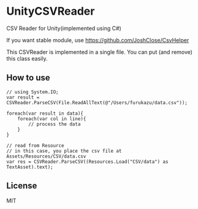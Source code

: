 # UnityCSVReader
CSV Reader for Unity(implemented using C#)

If you want stable module, use https://github.com/JoshClose/CsvHelper

This CSVReader is implemented in a single file.  You can put (and remove) this class easily.

## How to use

```
// using System.IO;
var result = CSVReader.ParseCSV(File.ReadAllText(@"/Users/furukazu/data.csv"));

foreach(var result in data){
    foreach(var col in line){
        // process the data
    }
}

// read from Resource
// in this case, you place the csv file at Assets/Resources/CSV/data.csv 
var res = CSVReader.ParseCSV((Resources.Load("CSV/data") as TextAsset).text);

```

## License
MIT
